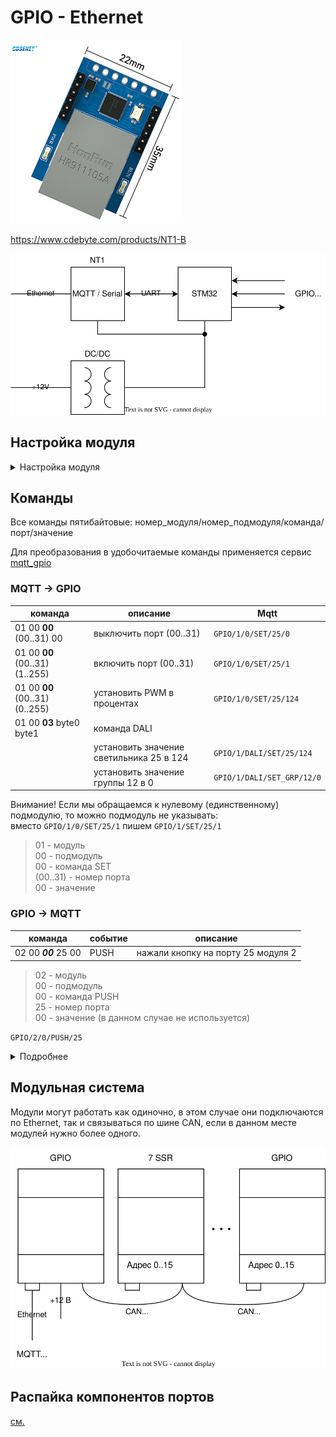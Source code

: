 # GPIO - Ethernet

![](img_1.png)

https://www.cdebyte.com/products/NT1-B

![](gpio1.svg)

## Настройка модуля
<details><summary>Настройка модуля</summary>
  
Первоначально модуль сидит на статическом адресе 192.168.3.3
настраиваем сеть компа и заходим

![](nt1b_mqtt_settings.png)

Настоятельно рекомендую настроить именно автоматическое получение адреса по DHCP.

Устанавливаем там где 0, нужный нам порядковый номер модуля и нажимаем submit,
пароль для сохранения 123456 после чего перезагружаем по питанию.

В сети его потом можно будет найти по доменному имени MAC адресу:
![](mac-domain.png)

</details>


## Команды

Все команды пятибайтовые: номер_модуля/номер_подмодуля/команда/порт/значение

Для преобразования в удобочитаемые команды применяется сервис [mqtt_gpio](mqtt_gpio_service/readme.md)

### MQTT -> GPIO

| команда                        | описание                                 | Mqtt                       |
|--------------------------------|------------------------------------------|----------------------------|
| 01 00 **00** (00..31) 00       | выключить порт (00..31)                  | `GPIO/1/0/SET/25/0`        |
| 01 00 **00** (00..31) (1..255) | включить порт (00..31)                   | `GPIO/1/0/SET/25/1`        |
| 01 00 **00** (00..31) (0..255) | установить PWM в процентах               | `GPIO/1/0/SET/25/124`      |
| 01 00 **03** byte0 byte1       | команда DALI                             |                            |
|                                | установить значение светильника 25 в 124 | `GPIO/1/DALI/SET/25/124`   |
|                                | установить значение группы 12 в 0        | `GPIO/1/DALI/SET_GRP/12/0` |

Внимание! Если мы обращаемся к нулевому (единственному) подмодулю, то можно подмодуль не указывать:  
вместо `GPIO/1/0/SET/25/1` пишем `GPIO/1/SET/25/1`

> 01 - модуль  
> 00 - подмодуль  
> 00 - команда SET  
> (00..31) - номер порта  
> 00 - значение  

### GPIO -> MQTT


| команда              | событие | описание                           |
|----------------------|---------|------------------------------------|
| 02 00 **_00_** 25 00 | PUSH    | нажали кнопку на порту 25 модуля 2 |

> 02 - модуль  
> 00 - подмодуль  
> 00 - команда PUSH  
> 25 - номер порта  
> 00 - значение (в данном случае не используется)  

`GPIO/2/0/PUSH/25`

<details><summary>Подробнее</summary>

![](mqtt_messages_event.svg)

</details>


## Модульная система

Модули могут работать как одиночно, в этом случае они подключаются по Ethernet, так и связываться по шине CAN, если в данном месте модулей нужно более одного.

![](can_modules.svg)

## Распайка компонентов портов

[см.](gpio_pic/readme.md)
